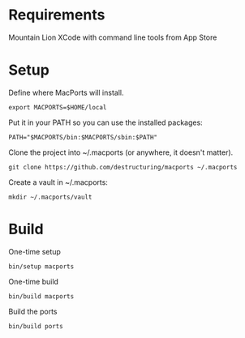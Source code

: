 # Requirements

Mountain Lion
XCode with command line tools from App Store

# Setup

Define where MacPorts will install.

    export MACPORTS=$HOME/local

Put it in your PATH so you can use the installed packages:

    PATH="$MACPORTS/bin:$MACPORTS/sbin:$PATH"

Clone the project into ~/.macports (or anywhere, it doesn't matter).

    git clone https://github.com/destructuring/macports ~/.macports

Create a vault in ~/.macports:

    mkdir ~/.macports/vault

# Build

One-time setup

    bin/setup macports

One-time build

    bin/build macports

Build the ports

    bin/build ports

